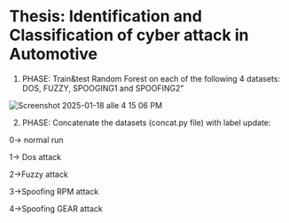 # Thesis: Identification and Classification of cyber attack in Automotive

1. PHASE:
Train&test Random Forest on each of the following 4 datasets: DOS, FUZZY, SPOOGING1 and SPOOFING2"

![Screenshot 2025-01-18 alle 4 15 06 PM](https://github.com/user-attachments/assets/fdd8b96c-0f9a-45d1-86af-4aa869bb0a13)


2. PHASE:
Concatenate the datasets (concat.py file) with label update:

0-> normal run
   
1-> Dos attack

2->Fuzzy attack

3->Spoofing RPM attack

4->Spoofing GEAR attack


